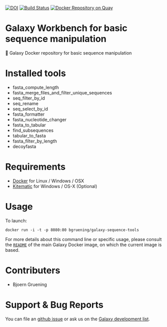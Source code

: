[![DOI](https://zenodo.org/badge/5466/bgruening/docker-galaxy-stable.svg)](https://zenodo.org/badge/latestdoi/5466/bgruening/docker-galaxy-stable)
[![Build Status](https://travis-ci.org/bgruening/docker-galaxy-sequence-tools.svg?branch=master)](https://travis-ci.org/bgruening/docker-galaxy-sequence-tools)
[![Docker Repository on Quay](https://quay.io/repository/bgruening/galaxy-sequence-tools/status "Docker Repository on Quay")](https://quay.io/repository/bgruening/galaxy-sequence-tools)

Galaxy Workbench for basic sequence manipulation
================================================

:whale: Galaxy Docker repository for basic sequence manipulation

# Installed tools

 * fasta_compute_length
 * fasta_merge_files_and_filter_unique_sequences
 * seq_filter_by_id
 * seq_rename
 * seq_select_by_id
 * fasta_formatter
 * fasta_nucleotide_changer
 * fasta_to_tabular
 * find_subsequences
 * tabular_to_fasta
 * fasta_filter_by_length
 * decoyfasta

# Requirements

 - [Docker](https://docs.docker.com/installation/) for Linux / Windows / OSX
 - [Kitematic](https://kitematic.com/) for Windows / OS-X (Optional)

# Usage

To launch:

```
docker run -i -t -p 8080:80 bgruening/galaxy-sequence-tools
```

For more details about this command line or specific usage, please consult the
[`README`](https://github.com/bgruening/docker-galaxy-stable/blob/master/README.md) of the main Galaxy Docker image, on which the current image is based.

# Contributers

 - Bjoern Gruening


# Support & Bug Reports

You can file an [github issue](https://github.com/bgruening/docker-galaxy-ngs-preprocessing/issues) or ask us on the [Galaxy development list](http://lists.bx.psu.edu/listinfo/galaxy-dev).

